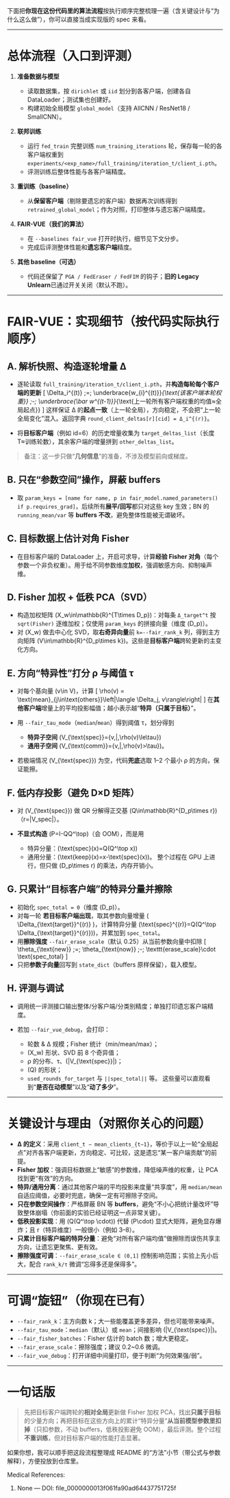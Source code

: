 下面把**你现在这份代码里的算法流程**按执行顺序完整梳理一遍（含关键设计与“为什么这么做”），你可以直接当成实现版的 spec 来看。

---

# 总体流程（入口到评测）

1. **准备数据与模型**

   * 读取数据集，按 `dirichlet` 或 `iid` 划分到各客户端，创建各自 DataLoader；测试集也创建好。
   * 构建初始全局模型 `global_model`（支持 AllCNN / ResNet18 / SmallCNN）。
2. **联邦训练**

   * 运行 `fed_train` 完整训练 `num_training_iterations` 轮，保存每一轮的各客户端权重到 `experiments/<exp_name>/full_training/iteration_t/client_i.pth`。
   * 评测训练后整体性能与各客户端精度。
3. **重训练（baseline）**

   * 从**保留客户端**（剔除要遗忘的客户端）数据再次训练得到 `retrained_global_model`；作为对照，打印整体与遗忘客户端精度。
4. **FAIR-VUE（我们的算法）**

   * 在 `--baselines fair_vue` 打开时执行，细节见下文分步。
   * 完成后评测整体性能和**遗忘客户端**精度。
5. **其他 baseline（可选）**

   * 代码还保留了 `PGA / FedEraser / FedFIM` 的钩子；**旧的 Legacy Unlearn**已通过开关关闭（默认不跑）。

---

# FAIR-VUE：实现细节（按代码实际执行顺序）

## A. 解析快照、构造逐轮增量 Δ

* 逐轮读取 `full_training/iteration_t/client_i.pth`，并**构造每轮每个客户端的更新**
  [
  \Delta_i^{(t)} ;=; \underbrace{w_{i}^{(t)}}*{\text{该客户端本轮权重}} ;-; \underbrace{\bar w^{(t-1)}}*{\text{上一轮所有客户端权重的均值≈全局起点}}
  ]
  这样保证 Δ 的**起点一致**（上一轮全局），方向稳定，不会把“上一轮全局变化”混入。返回字典 `round_client_deltas[r][cid] = Δ_i^{(r)}`。

* 将**目标客户端**（例如 id=6）的历史增量收集为 `target_deltas_list`（长度 T≈训练轮数），其余客户端的增量拼到 `other_deltas_list`。

> 备注：这一步只做“**几何信息**”的准备，不涉及模型前向或梯度。

## B. 只在“**参数空间**”操作，屏蔽 buffers

* 取 `param_keys = [name for name, p in fair_model.named_parameters() if p.requires_grad]`，后续所有**展平/回写**都只对这些 key 生效；BN 的 `running_mean/var` 等 **buffers 不改**，避免整体性能被无谓破坏。

## C. 目标数据上估计**对角 Fisher**

* 在目标客户端的 DataLoader 上，开启可求导，计算**经验 Fisher 对角**（每个参数一个非负权重）。用于给不同参数维度**加权**，强调敏感方向、抑制噪声维。

## D. Fisher 加权 + 低秩 PCA（SVD）

* 构造加权矩阵 (X_w\in\mathbb{R}^{T\times D_p})：对每条 `Δ_target^t` 按 `sqrt(Fisher)` 逐维加权；仅使用 `param_keys` 的拼接向量（维度 (D_p)）。
* 对 (X_w) 做去中心化 SVD，取**右奇异向量**前 `k=--fair_rank_k` 列，得到主方向矩阵 (V\in\mathbb{R}^{D_p\times k})。这些是**目标客户端**跨轮更新的主变化方向。

## E. 方向“特异性”打分 ρ 与阈值 τ

* 对每个基向量 (v\in V)，计算
  [
  \rho(v) = \text{mean}_{j\in\text{others}}\left|\langle \Delta_j, v\rangle\right|
  ]
  在**其他客户端**增量上的平均投影幅值；越小表示越“**特异（只属于目标）**”。
* 用 `--fair_tau_mode`（`median`/`mean`）得到阈值 τ，划分得到

  * **特异子空间** (V_{\text{spec}}={v,|,\rho(v)\le\tau})
  * **通用子空间** (V_{\text{comm}}={v,|,\rho(v)>\tau})。
* 若极端情况 (V_{\text{spec}}) 为空，代码**兜底**选取 1–2 个最小 ρ 的方向，保证能擦。

## F. 低内存投影（避免 D×D 矩阵）

* 对 (V_{\text{spec}}) 做 QR 分解得正交基 (Q\in\mathbb{R}^{D_p\times r})（r=|V_spec|）。
* **不显式构造** (P=I-QQ^\top)（会 OOM），而是用

  * 特异分量：(\text{spec}(x)=Q(Q^\top x))
  * 通用分量：(\text{keep}(x)=x-\text{spec}(x))。
    整个过程在 GPU 上进行，但只做 (D_p\times r) 的乘法，内存开销小。

## G. 只累计“目标客户端”的特异分量并擦除

* 初始化 `spec_total = 0`（维度 (D_p)）。
* 对每一轮 **若目标客户端出现**，取其参数向量增量 ( \Delta_{\text{target}}^{(r)} )，计算特异分量 (\text{spec}^{(r)}=Q(Q^\top \Delta_{\text{target}}^{(r)}))，并累加到 `spec_total`。
* 用**擦除强度** `--fair_erase_scale`（默认 0.25）从当前参数向量中扣除
  [
  \theta_{\text{new}} ;=; \theta_{\text{now}} ;-; \texttt{erase_scale}\cdot \text{spec_total}
  ]
* 只把**参数子向量**回写到 `state_dict`（buffers 原样保留），载入模型。

## H. 评测与调试

* 调用统一评测接口输出整体/分客户端/分类别精度；单独打印遗忘客户端精度。
* 若加 `--fair_vue_debug`，会打印：

  * 轮数 & Δ 规模；Fisher 统计（min/mean/max）；
  * (X_w) 形状、SVD 前 8 个奇异值；
  * ρ 的分布、τ、(|V_{\text{spec}}|)；
  * (Q) 的形状；
  * `used_rounds_for_target` 与 `||spec_total||` 等。
    这些量可以直观看到“**是否在动模型**”以及“**动了多少**”。

---

# 关键设计与理由（对照你关心的问题）

* **Δ 的定义**：采用 `client_t − mean_clients_{t−1}`，等价于以上一轮“全局起点”对齐各客户端更新，方向稳定、可比较，这是遗忘“某一客户端贡献”的前提。
* **Fisher 加权**：强调目标数据上“敏感”的参数维，降低噪声维的权重，让 PCA 找到更“有效”的方向。
* **特异/通用分离**：通过其他客户端的平均投影来度量“共享度”，用 `median/mean` 自适应阈值，必要时兜底，确保一定有可擦除子空间。
* **只在参数空间操作**：严格屏蔽 BN 等 **buffers**，避免“不小心把统计量改坏”导致整体崩塌（你前面的实验已经证明这一点非常关键）。
* **低秩投影实现**：用 (Q(Q^\top \cdot)) 代替 (P\cdot) 显式大矩阵，避免显存爆炸；且 r（特异维度）一般很小（例如 3–8）。
* **只累计目标客户端的特异分量**：避免“对所有客户端均值”做擦除而误伤共享主方向，让遗忘更聚焦、更有效。
* **擦除强度可调**：`--fair_erase_scale ∈ (0,1]` 控制影响范围；实验上先小后大，配合 `rank_k/τ` 微调“忘得多还是保得多”。

---

# 可调“旋钮”（你现在已有）

* `--fair_rank_k`：主方向数 k；大一些能覆盖更多差异，但也可能带来噪声。
* `--fair_tau_mode`：`median`（默认）或 `mean`；间接影响 (|V_{\text{spec}}|)。
* `--fair_fisher_batches`：Fisher 估计的 batch 数；增大更稳定。
* `--fair_erase_scale`：擦除强度；建议 0.2~0.6 微调。
* `--fair_vue_debug`：打开详细中间量打印，便于判断“为何效果强/弱”。

---

# 一句话版

> 先把目标客户端跨轮的**相对全局**更新做 Fisher 加权 PCA，找出**只属于目标**的少量方向；再把目标在这些方向上的累计“特异分量”**从当前模型参数里扣掉**（只扣参数，不动 buffers，低秩投影避免 OOM），最后评测。整个过程**不重训练**，但对目标客户端的性能打击显著。

如果你想，我可以顺手把这段流程整理成 README 的“方法”小节（带公式与参数解释），方便投放到仓库里。


Medical References:
1. None — DOI: file_0000000013f061fa90ad64437751725f
